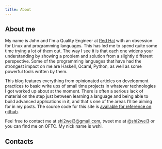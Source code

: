 ```yaml
---
title: About
---
```


## About me

My name is John and I'm a Quality Engineer at [Red Hat][redhat] with an obsession for Linux and programming languages. This has led me to spend quite some time trying a lot of them out. The way I see it is that each one widens your understanding by showing a problem and solution from a slightly different perspective. Some of the programming languages that have had the strongest impact on me are Haskell, Ocaml, Python, as well as some powerful tools written by them.

This blog features everything from opinionated articles on development practices to basic write ups of small time projects in whatever technologies I got worked up about at the moment. There is often a serious lack of material on the step just between learning a language and being able to build advanced applications in it, and that's one of the areas I'll be aiming for in my posts.  The source code for this site is [available for reference on github][shi2wei3].

Feel free to contact me at <shi2wei3@gmail.com>, tweet me at [&#64;shi2wei3][twitter] or you can find me on OFTC. My nick name is wshi.

## Contacts

[redhat]: http://www.redhat.com
[shi2wei3]: https://github.com/shi2wei3/shi2wei3.github.io
[twitter]: https://twitter.com/shi2wei3
